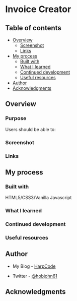 # Invoice Creator

## Table of contents

- [Overview](#overview)
  - [Screenshot](#screenshot)
  - [Links](#links)
- [My process](#my-process)
  - [Built with](#built-with)
  - [What I learned](#what-i-learned)
  - [Continued development](#continued-development)
  - [Useful resources](#useful-resources)
- [Author](#author)
- [Acknowledgments](#acknowledgments)

## Overview


### Purpose

Users should be able to:



### Screenshot


### Links



## My process

### Built with

HTML5/CSS3/Vanilla Javascript

### What I learned

### Continued development


### Useful resources


## Author

- My Blog - [HarpCode](https://harpcode.tech/)

- Twitter - [@hobjohn61](https://twitter.com/hobojohn61)


## Acknowledgments

